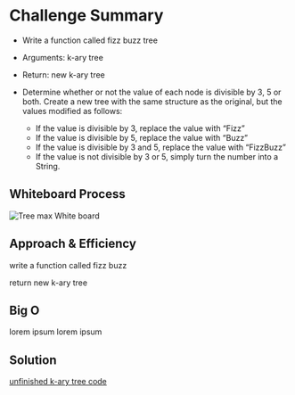 # Challenge Summary
* Write a function called fizz buzz tree
* Arguments: k-ary tree
* Return: new k-ary tree
* Determine whether or not the value of each node is divisible by 3, 5 or both. Create a new tree with the same structure as the original, but the values modified as follows:

  - If the value is divisible by 3, replace the value with “Fizz”
  - If the value is divisible by 5, replace the value with “Buzz”
  - If the value is divisible by 3 and 5, replace the value with “FizzBuzz”
  - If the value is not divisible by 3 or 5, simply turn the number into a String.

## Whiteboard Process
![Tree max White board](breadth_first.png)

## Approach & Efficiency
write a function called fizz buzz


return new k-ary tree

## Big O

lorem ipsum lorem ipsum

## Solution


[unfinished k-ary tree code](../../data_structures/kary_tree.py)
